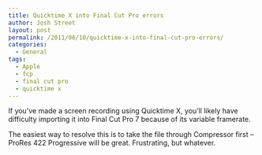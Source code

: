 ```yaml
---
title: Quicktime X into Final Cut Pro errors
author: Josh Street
layout: post
permalink: /2011/06/10/quicktime-x-into-final-cut-pro-errors/
categories:
  - General
tags:
  - Apple
  - fcp
  - final cut pro
  - quicktime x
---
```

If you&#8217;ve made a screen recording using Quicktime X, you&#8217;ll likely have difficulty importing it into Final Cut Pro 7 because of its variable framerate.

The easiest way to resolve this is to take the file through Compressor first &#8211; ProRes 422 Progressive will be great. Frustrating, but whatever.